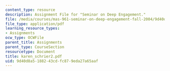 ```yaml
---
content_type: resource
description: Assignment File for "Seminar on Deep Engagement."
file: /media/courses/mas-961-seminar-on-deep-engagement-fall-2004/9d40d8a5188243cdfc879eda27a65aaf_karen_schrier2.pdf
file_type: application/pdf
learning_resource_types:
- Assignments
ocw_type: OCWFile
parent_title: Assignments
parent_type: CourseSection
resourcetype: Document
title: karen_schrier2.pdf
uid: 9d40d8a5-1882-43cd-fc87-9eda27a65aaf
---
```

